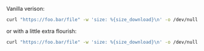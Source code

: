 <!--
.. title: Get the size of a HTTP response
.. slug: response-size
.. date: 2020-07-11 00:00:00
.. tags: terminal,curl,terminal
.. category: terminal
.. link: 
.. description: 
.. type: text
-->

Vanilla verison:

```bash
curl "https://foo.bar/file" -w 'size: %{size_download}\n' -o /dev/null
```

or with a little extra flourish:

```bash
curl "https://foo.bar/file" -w 'size: %{size_download}\n' -o /dev/null | sed 's/[^0-9]//g' | numfmt --to=iec
```
